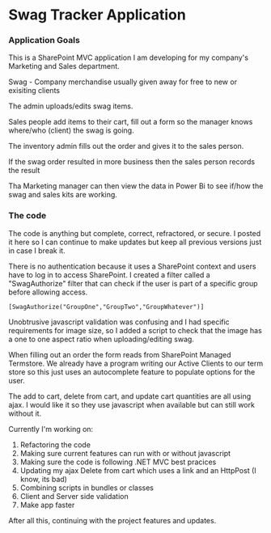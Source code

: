 <h1>Swag Tracker Application</h1>

<h3>Application Goals</h3>

This is a SharePoint MVC application I am developing for my company's Marketing and Sales department. 

Swag - Company merchandise usually given away for free to new or exisiting clients

The admin uploads/edits swag items.

Sales people add items to their cart, fill out a form so the manager knows where/who (client) the swag is going.

The inventory admin fills out the order and gives it to the sales person.

If the swag order resulted in more business then the sales person records the result

Tha Marketing manager can then view the data in Power Bi to see if/how the swag and sales kits are working.


<h3>The code</h3>

The code is anything but complete, correct, refractored, or secure. I posted it here so I can continue to make updates but keep all previous
versions just in case I break it. 

There is no authentication because it uses a SharePoint context and users have to log in to access SharePoint. I created a filter called 
a "SwagAuthorize" filter that can check if the user is part of a specific group before allowing access.

    [SwagAuthorize("GroupOne","GroupTwo","GroupWhatever")]
    
Unobtrusive javascript validation was confusing and I had specific requirements for image size, so I added a script to check that the
image has a one to one aspect ratio when uploading/editing swag.

When filling out an order the form reads from SharePoint Managed Termstore. We already have a program writing our Active Clients to our term
store so this just uses an autocomplete feature to populate options for the user. 

The add to cart, delete from cart, and update cart quantities are all using ajax. I would like it so they use javascript when available but
can still work without it.

Currently I'm working on:

  1. Refactoring the code
  2. Making sure current features can run with or without javascript
  3. Making sure the code is following .NET MVC best pracices
  4. Updating my ajax Delete from cart which uses a link and an HttpPost (I know, its bad)
  5. Combining scripts in bundles or classes
  6. Client and Server side validation
  7. Make app faster
  
  
  After all this, continuing with the project features and updates.
  
  
  
  
  
